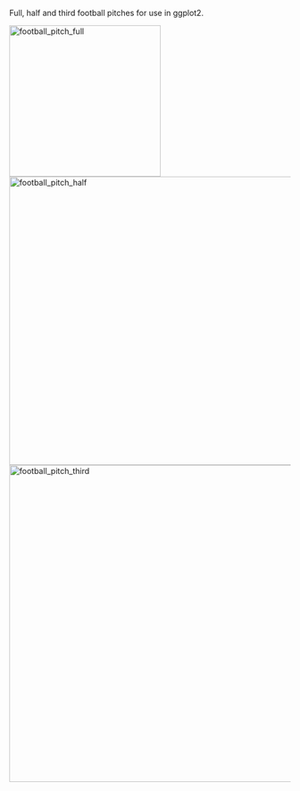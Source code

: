 Full, half and third football pitches for use in ggplot2.

<img width="271" alt="football_pitch_full" src="https://cloud.githubusercontent.com/assets/23291356/21578095/328dba06-cf7c-11e6-8fd6-87a15e93873b.PNG">
<img width="517" alt="football_pitch_half" src="https://cloud.githubusercontent.com/assets/23291356/21578118/3f610a0c-cf7d-11e6-9826-5c5114cc56cf.PNG">
<img width="568" alt="football_pitch_third" src="https://cloud.githubusercontent.com/assets/23291356/21578031/e7f0bd7e-cf79-11e6-972b-ddbb24c00126.PNG">

